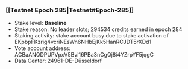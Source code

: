 ### [[Testnet Epoch 285|Testnet#Epoch-285]]
* Stake level: **Baseline**
* Stake reason: No leader slots; 294534 credits earned in epoch 284
* Staking activity: stake account busy due to stake activation of EKpbpFKzrig4vcriNEsWn6NHbEjKk5HanRCJDT5rXDd1
* Vote account address: ACBaANQDPUPVpxV5Bvi16PBa3nCgQj8i4YZrpYF5jqgC
* Data Center: 24961-DE-Düsseldorf
